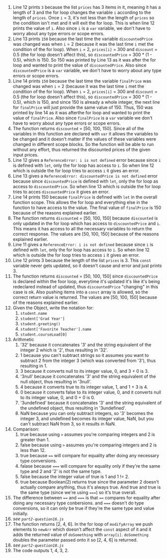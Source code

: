 1. Line 12 prints `3` because the list `prices` has 3 items in it, meaning it has a length of 3 and the for loop changes the variable `i` according to the length of `prices`. Once `i` = 3, it's not less than the length of `prices` so the condition isn't met and it will exit the for loop. This is when line 12 prints the value of `i`. Also since `i` is a `var` variable, we don't have to worry about any type errors or scope errors.
2. Line 13 prints `150` because the last time the variable `discountedPrice` was changed was when `i` = 2 (because it was the last time `i` met the condition of the for loop). When `i` = 2, `prices[i]` = 300 and `discount` = 0.5 (the for loop doesn't affect this), so `discountedPrice` = 300 * (1 - 0.5), which is 150. So 150 was printed by Line 13 as it was after the for loop and wanted to print the value of `discountedPrice`. Also since `discountedPrice` is a `var` variable, we don't have to worry about any type errors or scope errors.
3. Line 14 prints `150` because the last time the variable `finalPrice` was changed was when `i` = 2 (because it was the last time `i` met the condition of the for loop). When `i` = 2, `prices[i]` = 300 and `discount` = 0.5 (the for loop doesn't affect this), so `discountedPrice` = 300 * (1 - 0.5), which is 150, and since 150 is already a whole integer, the next line for `finalPrice` will just provide the same value of 150. Thus, 150 was printed by line 14 as it was afterthe for loop and wanted to print the value of `finalPrice`. Also since `finalPrice` is a `var` variable we don't have to worry about any type errors or scope errors.
4. The function returns `discounted` = [50, 100, 150]. Since all of the variables in this function are declared with `var` it allows the variables to be changed and it doesn't matter if the values of these variables were changed in different scope blocks. So the function will be able to run without any effort, thus returned the discounted prices of the given input prices.
5. Line 12 gives a `ReferenceError: i is not defined` error because since `i` is defined with `let`, only the for loop has access to `i`. So when line 12 which is outside the for loop tries to access `i` it gives an error.
6. Line 13 gives a `ReferenceError: discountedPrice is not defined` error because since `discountedPrice` is defined with `let`, only the for loop as access to `discountedPrice`. So when line 13 which is outside the for loop tries to acces `discountedPrice` it gives an error.
7. Line 14 prints 150 because `finalPrice` is defined with `let` in the overall function scope. This allows the for loop and everything else in the function to have access to the value. The final value of `finalPrice` is 150 because of the reasons explained earlier.
8. The function returns `discounted` = [50, 100, 150] because `discounted` is only updated in the for loop which has access to `discountedPrice` and `i`. This means it has access to all the necessary variables to return the correct response. The values are [50, 100, 150] because of the reasons explained earlier.
9. Line 11 gives a `ReferenceError: i is not defined` because since `i` is defined with `let`, only the for loop has access to `i`. So when line 12 which is outside the for loop tries to access `i` it gives an error.
10. Line 12 prints 3 because the length of the list `prices` is 3. This `const` variable never gets updated, so it doesn't cause and error and just prints 3.
11. The function returns `discounted` = [50, 100, 150] since `discountedPrice` is declared within the foor loop, everytime it's updated it's like it's being redeclared instead of updated, thus `discountedPrice` "changing" in this case is ok. Also pushing items into a `const` array is allowed, so the correct return value is returned. The values are [50, 100, 150] because of the reasons explained earlier.
12. Given the Object, write the notation for:
    1.  `student.name`
    2.  `student['Grad Year']`
    3.  `student.greeting()`
    4.  `student['Favorite Teacher'].name`
    5.  `student.courseLoad[0]`
13. Arithmetic
    1. '32' because it concatenates '3' and the string equivalent of the integer 2 which is '2', thus resulting in '32'.
    2. 1 because you can't subtract strings so it assumes you want to subtract 2 from the integer 3 (which was converted from '3'), thus resulting in 1.
    3. 3 because it converts null to its integer value, 0, and 3 + 0 is 3.
    4. '3null' because it concatenates '3' and the string equivalent of the null object, thus resulting in '3null'.
    5. 4 because it converts true to its integer value, 1, and 1 + 3 is 4.
    6. 0 because it converts false to its integer value, 0, and it converts null to its integer value, 0, and 0 + 0 is 0.
    7. '3undefined' because it concatenates '3' and the string equivalent of the undefined object, thus resulting in '3undefined'.
    8. NaN because you can only subtract integers, so '3' becomes the integer 3, and undefined becomes its integer value, NaN, but you can't subtract NaN from 3, so it results in NaN.
14. Comparison:
     1.  true because using `>` assumes you're comparing integers and 2 is greater than 1.
     2.  false because using `>` assumes you're comparing integers and 2 is less than 12.
     3.  true because `==` will compare for equality after doing any necessary type conversions.
     4.  falase because `===` will compare for equality only if they're the same type and 2 and '2' is not the same type.
     5.  false because the integer value of true is 1 and 1 != 2.
     6.  true because Boolean(2) returns true since the parameter 2 doesn't actually compare anything, thus it's always true. And true and true is the same type (since we're using `===`) so it's true overall.
15. The difference between `==` and `===` is that `==` compares for equality after doing any necessary type conbersions. and `===` doesn't do type conversions, so it can only be true if they're the same type and value initially.
16. *see `part2-question16.js`*
17. The function returns [2, 4, 6]. In the for loop of `modifyArray` we push elements to `newArr` which doesn't affect the `const` aspect of it and it adds the returned value of `doSomething` with `array[i]`. `doSomething` doubles the parameter passed onto it so [2, 4, 6] is returned.
18. *see `part2-question18.js`*
19. The code outputs 1, 4, 3, 2.